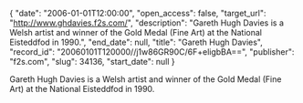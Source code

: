{
  "date": "2006-01-01T12:00:00", 
  "open_access": false, 
  "target_url": "http://www.ghdavies.f2s.com/", 
  "description": "Gareth Hugh Davies is a Welsh artist and winner of the Gold Medal (Fine Art) at the National Eisteddfod in 1990.", 
  "end_date": null, 
  "title": "Gareth Hugh Davies", 
  "record_id": "20060101T120000//j1w86GR90C/6F+eligbBA==", 
  "publisher": "f2s.com", 
  "slug": 34136, 
  "start_date": null
}

Gareth Hugh Davies is a Welsh artist and winner of the Gold Medal (Fine Art) at the National Eisteddfod in 1990.